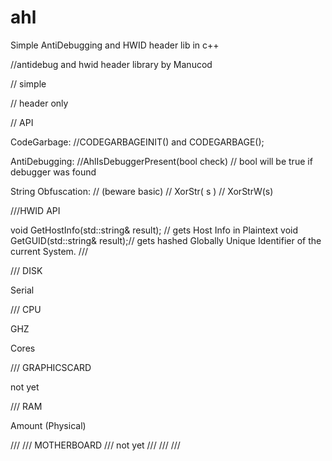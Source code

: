 # ahl
Simple AntiDebugging and HWID header lib in c++


//antidebug and hwid header library by Manucod

// simple

// header only

// API

CodeGarbage:
//CODEGARBAGEINIT() and CODEGARBAGE();

AntiDebugging:
//AhlIsDebuggerPresent(bool check) // bool will be true if debugger was found

String Obfuscation:
// (beware basic)
// XorStr( s ) 
// XorStrW(s)


///HWID API

void GetHostInfo(std::string& result); // gets Host Info in Plaintext
void GetGUID(std::string& result);// gets hashed Globally Unique Identifier of the current System. 
///
 
/// DISK

Serial


/// CPU

 GHZ

 Cores


/// GRAPHICSCARD

 not yet


/// RAM

Amount (Physical)

/// 
/// MOTHERBOARD
/// not yet
/// 
/// 
/// 
